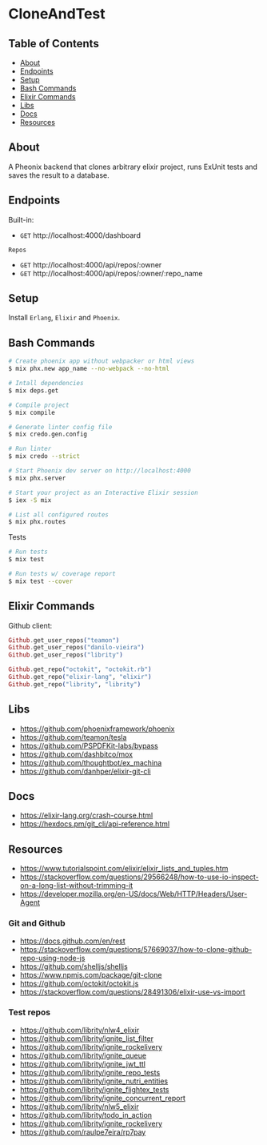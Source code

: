 # CloneAndTest

## Table of Contents

- [About](#about)
- [Endpoints](#endpoints)
- [Setup](#setup)
- [Bash Commands](#bash_commands)
- [Elixir Commands](#elixir_commands)
- [Libs](#libs)
- [Docs](#docs)
- [Resources](#resources)

## About <a name = "about"></a>

A Pheonix backend that clones arbitrary elixir project,
runs ExUnit tests and saves the result to a database.

## Endpoints <a name = "endpoints"></a>

Built-in:

- `GET` http://localhost:4000/dashboard

`Repos`

- `GET` http://localhost:4000/api/repos/:owner
- `GET` http://localhost:4000/api/repos/:owner/:repo_name

## Setup <a name = "setup"></a>

Install `Erlang`, `Elixir` and `Phoenix`.

## Bash Commands <a name = "bash_commands"></a>

```bash
# Create phoenix app without webpacker or html views
$ mix phx.new app_name --no-webpack --no-html

# Intall dependencies
$ mix deps.get

# Compile project
$ mix compile

# Generate linter config file
$ mix credo.gen.config

# Run linter
$ mix credo --strict

# Start Phoenix dev server on http://localhost:4000
$ mix phx.server

# Start your project as an Interactive Elixir session
$ iex -S mix

# List all configured routes
$ mix phx.routes
```

Tests

```bash
# Run tests
$ mix test

# Run tests w/ coverage report
$ mix test --cover
```

## Elixir Commands <a name = "elixir_commands"></a>

Github client:

```elixir
Github.get_user_repos("teamon")
Github.get_user_repos("danilo-vieira")
Github.get_user_repos("librity")
```

```elixir
Github.get_repo("octokit", "octokit.rb")
Github.get_repo("elixir-lang", "elixir")
Github.get_repo("librity", "librity")
```

## Libs <a name = "libs"></a>

- https://github.com/phoenixframework/phoenix
- https://github.com/teamon/tesla
- https://github.com/PSPDFKit-labs/bypass
- https://github.com/dashbitco/mox
- https://github.com/thoughtbot/ex_machina
- https://github.com/danhper/elixir-git-cli

## Docs <a name = "docs"></a>

- https://elixir-lang.org/crash-course.html
- https://hexdocs.pm/git_cli/api-reference.html

## Resources <a name = "resources"></a>

- https://www.tutorialspoint.com/elixir/elixir_lists_and_tuples.htm
- https://stackoverflow.com/questions/29566248/how-to-use-io-inspect-on-a-long-list-without-trimming-it
- https://developer.mozilla.org/en-US/docs/Web/HTTP/Headers/User-Agent

### Git and Github

- https://docs.github.com/en/rest
- https://stackoverflow.com/questions/57669037/how-to-clone-github-repo-using-node-js
- https://github.com/shelljs/shelljs
- https://www.npmjs.com/package/git-clone
- https://github.com/octokit/octokit.js
- https://stackoverflow.com/questions/28491306/elixir-use-vs-import

### Test repos

- https://github.com/librity/nlw4_elixir
- https://github.com/librity/ignite_list_filter
- https://github.com/librity/ignite_rockelivery
- https://github.com/librity/ignite_queue
- https://github.com/librity/ignite_jwt_ttl
- https://github.com/librity/ignite_repo_tests
- https://github.com/librity/ignite_nutri_entities
- https://github.com/librity/ignite_flightex_tests
- https://github.com/librity/ignite_concurrent_report
- https://github.com/librity/nlw5_elixir
- https://github.com/librity/todo_in_action
- https://github.com/librity/ignite_rockelivery
- https://github.com/raulpe7eira/rp7pay
